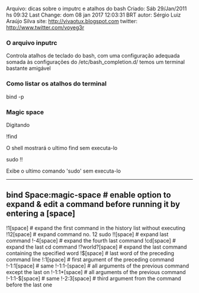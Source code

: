 Arquivo: dicas sobre o imputrc e atalhos do bash
Criado: Sáb 29/Jan/2011 hs 09:32
Last Change: dom 08 jan 2017 12:03:31 BRT
autor: Sérgio Luiz Araújo Silva
site: http://vivaotux.blogspot.com
twitter: http://www.twitter.com/voyeg3r

### O arquivo inputrc

Controla atalhos de teclado do bash, com uma configuração adequada
somada às configurações do /etc/bash_completion.d/ temos um terminal
bastante amigável

### Como listar os atalhos do terminal

  bind -p

### Magic space

Digitando

  !find<space>

O shell mostrará o ultimo find sem executa-lo

  sudo !!<space>

Exibe o ultimo comando 'sudo' sem executa-lo

------------------------------------------------------------------------------------------------------------
bind Space:magic-space     # enable option to expand & edit a command before running it by entering a [space]
------------------------------------------------------------------------------------------------------------

!1[space]            # expand the first command in the history list without executing
!12[space]           # expand command no. 12
sudo !![space]       # expand last command
!-4[space]           # expand the fourth last command
!cd[space]           # expand the last cd command
!?world?[space]      # expand the last command containing the specified word
!$[space]            # last word of the preceding command line
!:1[space]           # first argument of the preceding command
!-1:1[space]         # same
!-1:1-[space]        # all arguments of the previous command except the last on
!-1:1*[space]        # all arguments of the previous command
!-1:1-$[space]       # same
!-2:3[space]         # third argument from the command before the last one
